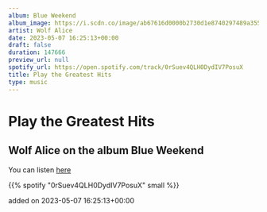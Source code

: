 ```yaml
---
album: Blue Weekend
album_image: https://i.scdn.co/image/ab67616d0000b2730d1e8740297489a355564e34
artist: Wolf Alice
date: 2023-05-07 16:25:13+00:00
draft: false
duration: 147666
preview_url: null
spotify_url: https://open.spotify.com/track/0rSuev4QLH0DydIV7PosuX
title: Play the Greatest Hits
type: music
---
```



# Play the Greatest Hits

## Wolf Alice on the album Blue Weekend

You can listen [here](https://open.spotify.com/track/0rSuev4QLH0DydIV7PosuX)

{{% spotify "0rSuev4QLH0DydIV7PosuX" small %}}

added on 2023-05-07 16:25:13+00:00